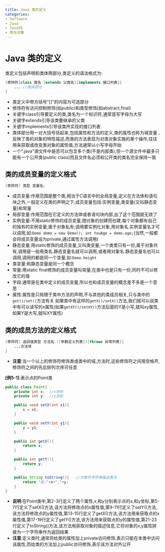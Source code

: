 ```yaml
---
title: Java 类的定义
categories:
- Software
- Java
- JavaSE
- 类与对象
---
```

# Java 类的定义

类定义包括声明和类体两部分,类定义的语法格式为:

```java
[修饰符]class 类名 [extends 父类名][implements 接口列表]{
    ... //类体部分
}
```

- 类定义中带方括号"[]"的内容为可选部分
- 修饰符有访问控制修饰(如public)和类型修饰(如abstract,final)
- 关键字class引导要定义的类,类名为一个标识符,通常首写字母为大写
- 关键字extends引导该类要继承的父类
- 关键字implements引导该类所实现的接口列表
- 类体部分用一对大括号括起来,包括属性和方法的定义,类的属性也称为域变量 , 反映了类的对象的特性描述,而类的方法表现为对类对象实施的某个操作,往往用来获取或改变类对象的属性值,方法通常以小写字母开始
- 一个".java"源文件中是否可以包含多个类(不是内部类),但一个源文件中最多只能有一个公开类(public class)而且文件名必须和公开类的类名完全保持一致

## 类的成员变量的定义格式

```java
[修饰符] 类型 变量名;
```

- 成员变量:作用范围是整个类,相当于C语言中的全局变量,定义在方法体和语句块之外,一般定义在类的声明之下;成员变量包括:实例变量,类变量(又叫静态变量)和常量
- 局部变量:作用范围在它定义的方法体或者语句块内部,出了这个范围就无效了
- 实例变量:不用static修饰的成员变量,随对象的创建而创建,每个对象都有自己的独有的实例变量,属于对象私有;调用要实例化对象,用对象名.实例变量名才可以调用,如:`Demo demo = new Demo(); int YouAge = demo.age;`(当然,一般都会将成员变量设为private,通过属性方法调用)
- 静态变量:用static修饰的成员变量,又叫类变量,一个类里只有一份,属于对象共有,调用是一般用类名.静态变量名就可以调用,或者用对象名.静态变量名也可以调用,调用的都是同一个变量,如:`Demo.height`
- 类变量:和静态变量是同一个概念
- 常量:用static final修饰的成员变量叫常量,在类中也是只有一份,同时不可以修改它的值
- 字段:通常是在类中定义的成员变量,所以也和成员变量的概念差不多是一个意思
- 属性:属性是只局限于类中方法的声明,不与其他的类成员相关,只与类中的`get()/set()`方法有关
  如果类中有这样的`getX()/setX()`方法,我们就可以说类中有可以读写的x属性(如果`getXY()/setXY()`方法后面的Y是小写,就叫xy属性,如果Y是大写,就叫XY属性)

## 类的成员方法的定义格式

```java
[修饰符] 返回值类型 方法名 ([参数定义列表])[throws 异常列表]{
    ...方法体
}
```

- **注意**:当一个以上的修饰符修饰类或类中的域,方法时,这些修饰符之间用空格开,修饰符之间的先后排列次序可任意

**[例5-1]**:表示点的Point类

```java
public class Point{
    private int x;	//x坐标
    private int y;	//y坐标

    public void setX(int x1){
        x = x1;
    }

    public void setY(int y1){
        y = y1;
    }

    public int getX(){
        return x;
    }

    public int getY(){
        return y;
    }

    public String toString(){	//对象的字符串描述表示
        return "点:"+x+","+y;
    }
}
```

- **说明**:在Point类中,第2-3行定义了两个属性,x,和y分别表示点的x,和y坐标,第5-7行定义了setX()方法,该方法将修改点的x属性值,第9-11行定义了setY()方法,该方法将修改点的y属性值,第13-15行定义了getX()方法,该方法用来获取点的x属性值,第17-19行定义了getY()方法,该方法用来获取点的y的属性值,第21-23行定义了toString()方法,该方法用获取对象的描述信息,它将对象的x,y属性拼接为一个字符串作为返回结果
- **注意**:定义类时,通常将给类的属性加上private访问修饰,表示只能在本类中访问该属性,而给类的方法加上public访问修饰,表示该方法对外公开


